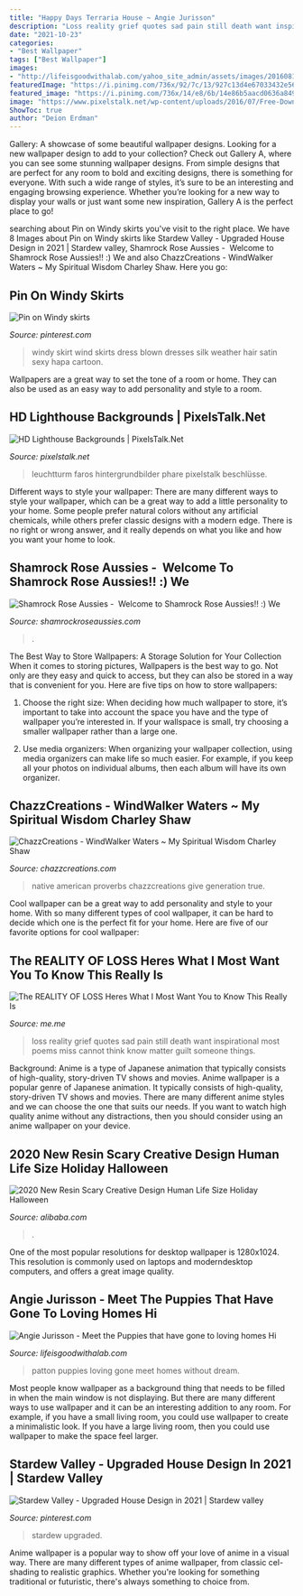 ```yaml
---
title: "Happy Days Terraria House ~ Angie Jurisson"
description: "Loss reality grief quotes sad pain still death want inspirational most poems miss cannot think know matter guilt someone things"
date: "2021-10-23"
categories:
- "Best Wallpaper"
tags: ["Best Wallpaper"]
images:
- "http://lifeisgoodwithalab.com/yahoo_site_admin/assets/images/20160810_200529.223144830_std.jpg"
featuredImage: "https://i.pinimg.com/736x/92/7c/13/927c13d4e67033432e561acb1db32a6e.jpg"
featured_image: "https://i.pinimg.com/736x/14/e8/6b/14e86b5aacd0636a8492684e5f690fa8.jpg"
image: "https://www.pixelstalk.net/wp-content/uploads/2016/07/Free-Download-Lighthouse-Picture.jpg"
ShowToc: true
author: "Deion Erdman"
---
```



Gallery: A showcase of some beautiful wallpaper designs.
Looking for a new wallpaper design to add to your collection? Check out Gallery A, where you can see some stunning wallpaper designs. From simple designs that are perfect for any room to bold and exciting designs, there is something for everyone. With such a wide range of styles, it’s sure to be an interesting and engaging browsing experience. Whether you’re looking for a new way to display your walls or just want some new inspiration, Gallery A is the perfect place to go!
		
		
		
		
		
		
		
	

		
searching about Pin on Windy skirts you've visit to the right place. We have 8 Images about Pin on Windy skirts like Stardew Valley - Upgraded House Design in 2021 | Stardew valley, Shamrock Rose Aussies - ﻿﻿﻿ Welcome to Shamrock Rose Aussies!! :) We and also ChazzCreations - WindWalker Waters ~ My Spiritual Wisdom Charley Shaw. Here you go:
		
    
## Pin On Windy Skirts

<img loading=lazy src="https://i.pinimg.com/736x/92/7c/13/927c13d4e67033432e561acb1db32a6e.jpg" onerror="this.onerror=null;this.src='https://tse1.mm.bing.net/th?id=OIP.fQnO1_b09-n_LrTDWw1AygHaFk&amp;pid=15.1';" alt="Pin on Windy skirts">

_Source: pinterest.com_

>windy skirt wind skirts dress blown dresses silk weather hair satin sexy hapa cartoon. 

	

Wallpapers are a great way to set the tone of a room or home. They can also be used as an easy way to add personality and style to a room.

    
## HD Lighthouse Backgrounds | PixelsTalk.Net

<img loading=lazy src="https://www.pixelstalk.net/wp-content/uploads/2016/07/Free-Download-Lighthouse-Picture.jpg" onerror="this.onerror=null;this.src='https://tse4.mm.bing.net/th?id=OIP.cU2sbFuA2N7hxRwTtKCOTgHaEo&amp;pid=15.1';" alt="HD Lighthouse Backgrounds | PixelsTalk.Net">

_Source: pixelstalk.net_

>leuchtturm faros hintergrundbilder phare pixelstalk beschlüsse. 

	

Different ways to style your wallpaper:
There are many different ways to style your wallpaper, which can be a great way to add a little personality to your home. Some people prefer natural colors without any artificial chemicals, while others prefer classic designs with a modern edge. There is no right or wrong answer, and it really depends on what you like and how you want your home to look.

    
## Shamrock Rose Aussies - ﻿﻿﻿ Welcome To Shamrock Rose Aussies!! :) We

<img loading=lazy src="http://shamrockroseaussies.com/yahoo_site_admin/assets/images/DSC_0061.262180039_std.JPG" onerror="this.onerror=null;this.src='https://tse3.mm.bing.net/th?id=OIP.F8ke_kyOo-K187VSgFiNLQHaFR&amp;pid=15.1';" alt="Shamrock Rose Aussies - ﻿﻿﻿ Welcome to Shamrock Rose Aussies!! :) We">

_Source: shamrockroseaussies.com_

>. 

	

The Best Way to Store Wallpapers: A Storage Solution for Your Collection
When it comes to storing pictures, Wallpapers is the best way to go. Not only are they easy and quick to access, but they can also be stored in a way that is convenient for you. Here are five tips on how to store wallpapers:
1) Choose the right size: When deciding how much wallpaper to store, it’s important to take into account the space you have and the type of wallpaper you’re interested in. If your wallspace is small, try choosing a smaller wallpaper rather than a large one.

2) Use media organizers: When organizing your wallpaper collection, using media organizers can make life so much easier. For example, if you keep all your photos on individual albums, then each album will have its own organizer.

    
## ChazzCreations - WindWalker Waters ~ My Spiritual Wisdom Charley Shaw

<img loading=lazy src="http://chazzcreations.com/yahoo_site_admin/assets/images/Julyamish_2011_14.263215319_std.jpg" onerror="this.onerror=null;this.src='https://tse2.mm.bing.net/th?id=OIP.hz9FWbVV7oFkmiUrn3HwlgHaJ4&amp;pid=15.1';" alt="ChazzCreations - WindWalker Waters ~ My Spiritual Wisdom Charley Shaw">

_Source: chazzcreations.com_

>native american proverbs chazzcreations give generation true. 

	

Cool wallpaper can be a great way to add personality and style to your home. With so many different types of cool wallpaper, it can be hard to decide which one is the perfect fit for your home. Here are five of our favorite options for cool wallpaper: 

    
## The REALITY OF LOSS Heres What I Most Want You To Know This Really Is

<img loading=lazy src="https://pics.me.me/thumb_the-reality-of-loss-heres-what-i-most-want-you-54877475.png" onerror="this.onerror=null;this.src='https://tse4.mm.bing.net/th?id=OIP.BgyvKNrVPmvMZVKvNtsyJQAAAA&amp;pid=15.1';" alt="The REALITY OF LOSS Heres What I Most Want You to Know This Really Is">

_Source: me.me_

>loss reality grief quotes sad pain still death want inspirational most poems miss cannot think know matter guilt someone things. 

	

Background: Anime is a type of Japanese animation that typically consists of high-quality, story-driven TV shows and movies.
Anime wallpaper is a popular genre of Japanese animation. It typically consists of high-quality, story-driven TV shows and movies. There are many different anime styles and we can choose the one that suits our needs. If you want to watch high quality anime without any distractions, then you should consider using an anime wallpaper on your device.

    
## 2020 New Resin Scary Creative Design Human Life Size Holiday Halloween

<img loading=lazy src="https://sc01.alicdn.com/kf/Hc151ba82312c442ab8c3735a99b3632bd/230529174/Hc151ba82312c442ab8c3735a99b3632bd.jpg" onerror="this.onerror=null;this.src='https://tse3.mm.bing.net/th?id=OIP.OU1dYMD8SJGGhq-ddhL7fgHaJ4&amp;pid=15.1';" alt="2020 New Resin Scary Creative Design Human Life Size Holiday Halloween">

_Source: alibaba.com_

>. 

	

One of the most popular resolutions for desktop wallpaper is 1280x1024. This resolution is commonly used on laptops and moderndesktop computers, and offers a great image quality.

    
## Angie Jurisson - Meet The Puppies That Have Gone To Loving Homes Hi

<img loading=lazy src="http://lifeisgoodwithalab.com/yahoo_site_admin/assets/images/20160810_200529.223144830_std.jpg" onerror="this.onerror=null;this.src='https://tse1.mm.bing.net/th?id=OIP.Ybr9zO7qTBTo0V2MP9klSgHaEK&amp;pid=15.1';" alt="Angie Jurisson - Meet the Puppies that have gone to loving homes Hi">

_Source: lifeisgoodwithalab.com_

>patton puppies loving gone meet homes without dream. 

	

Most people know wallpaper as a background thing that needs to be filled in when the main window is not displaying. But there are many different ways to use wallpaper and it can be an interesting addition to any room. For example, if you have a small living room, you could use wallpaper to create a minimalistic look. If you have a large living room, then you could use wallpaper to make the space feel larger.

    
## Stardew Valley - Upgraded House Design In 2021 | Stardew Valley

<img loading=lazy src="https://i.pinimg.com/736x/14/e8/6b/14e86b5aacd0636a8492684e5f690fa8.jpg" onerror="this.onerror=null;this.src='https://tse3.mm.bing.net/th?id=OIP.t1VNTsRnWspMblzKPUJu2gHaFW&amp;pid=15.1';" alt="Stardew Valley - Upgraded House Design in 2021 | Stardew valley">

_Source: pinterest.com_

>stardew upgraded. 

	

Anime wallpaper is a popular way to show off your love of anime in a visual way. There are many different types of anime wallpaper, from classic cel-shading to realistic graphics. Whether you're looking for something traditional or futuristic, there's always something to choice from.

